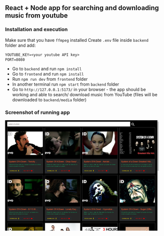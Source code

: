 ## React + Node app for searching and downloading music from youtube

### Installation and execution
Make sure that you have `ffmpeg` installed
Create `.env` file inside `backend` folder and add:

```
YOUTUBE_KEY=<your youtube API key>
PORT=8080
```

* Go to `backend` and run `npm install`
* Go to `frontend` and run `npm install`
* Run `npm run dev` from `frontend` folder
* In another terminal run `npm start` from `backend` folder
* Go to `http://127.0.0.1:5173/` in your browser - the app should be working and able to search/ download music from YouTube (files will be downloaded to `backend/media` folder)

### Screenshot of running app
![](./images/screenshot.png)
